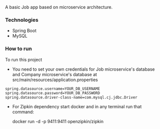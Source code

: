 A basic Job app based on microservice architecture.

### Technologies
-   Spring Boot
-   MySQL



### How to run

To run this project
-   You need to set your own credentials for Job microservice's database and
Company microservice's database at src/main/resources/application.properties

```
spring.datasource.username=YOUR_DB_USERNAME
spring.datasource.password=YOUR_DB_PASSWORD
spring.datasource.driver-class-name=com.mysql.cj.jdbc.Driver
```
-   For Zipkin dependency start docker and in any terminal run that command:

    docker run -d -p 9411:9411 openzipkin/zipkin